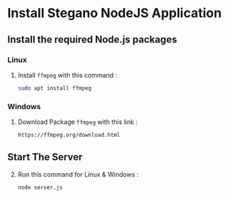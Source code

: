 # Install Stegano NodeJS Application

## Install the required Node.js packages
### Linux
1. Install `ffmpeg` with this command :
   ```sh
   sudo apt install ffmpeg

### Windows
1. Download Package `ffmpeg` with this link :
   ```sh
   https://ffmpeg.org/download.html

## Start The Server

2. Run this command for Linux & Windows :
   ```sh
   node server.js
